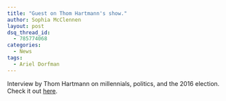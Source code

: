 ```yaml
---
title: "Guest on Thom Hartmann's show."
author: Sophia McClennen
layout: post
dsq_thread_id:
  - 785774068
categories:
  - News
tags:
  - Ariel Dorfman
---
```


Interview by Thom Hartmann on millennials, politics, and the 2016 election.&nbsp; Check it out [here](https://www.thomhartmann.com/bigpicture/millennials-politics-and-2015-election).